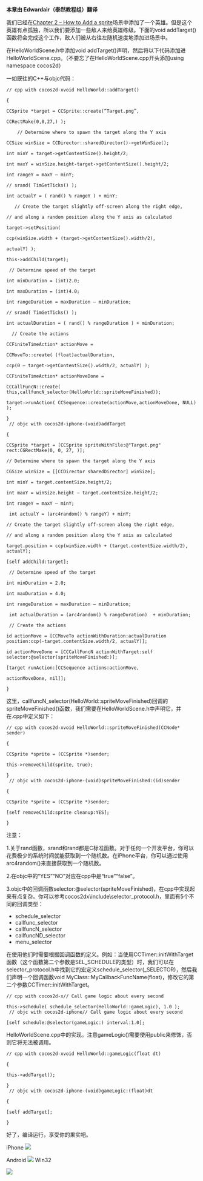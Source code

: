 **本章由 Edwardair（泰然教程组）翻译**

我们已经在[Chapter 2 – How to Add a sprite](http://www.cocos2d-x.org/projects/cocos2d-x/wiki/Chapter_2_-_How_to_Add_a_sprite)场景中添加了一个英雄。但是这个英雄有点孤独，所以我们要添加一些敌人来给英雄练级。下面的void addTarget()函数将会完成这个工作，敌人们被从右往左随机速度地添加进场景中。

在HelloWorldScene.h中添加void addTarget()声明，然后将以下代码添加进HelloWorldScene.cpp。（不要忘了在HelloWorldScene.cpp开头添加using namespace cocos2d）

一如既往的C++与objc代码：

	// cpp with cocos2d-xvoid HelloWorld::addTarget()
	
	{
	
	CCSprite *target = CCSprite::create(“Target.png”,
	
	CCRectMake(0,0,27,) );
	
	    // Determine where to spawn the target along the Y axis 
	
	CCSize winSize = CCDirector::sharedDirector()->getWinSize();
	
	int minY = target->getContentSize().height/2;
	
	int maxY = winSize.height-target->getContentSize().height/2;
	
	int rangeY = maxY – minY;
	
	// srand( TimGetTicks() );
	
	int actualY = ( rand() % rangeY ) + minY;
	
	   // Create the target slightly off-screen along the right edge,
	
	// and along a random position along the Y axis as calculated
	
	target->setPosition(
	
	ccp(winSize.width + (target->getContentSize().width/2),
	
	actualY) );
	
	this->addChild(target);
	
	 // Determine speed of the target
	
	int minDuration = (int)2.0;
	
	int maxDuration = (int)4.0;
	
	int rangeDuration = maxDuration – minDuration;
	
	// srand( TimGetTicks() );
	
	int actualDuration = ( rand() % rangeDuration ) + minDuration;
	
	  // Create the actions
	
	CCFiniteTimeAction* actionMove =
	
	CCMoveTo::create( (float)actualDuration,
	
	ccp(0 – target->getContentSize().width/2, actualY) );
	
	CCFiniteTimeAction* actionMoveDone =
	
	CCCallFuncN::create( this,callfuncN_selector(HelloWorld::spriteMoveFinished));
	
	target->runAction( CCSequence::create(actionMove,actionMoveDone, NULL) );
	
	}
	 // objc with cocos2d-iphone-(void)addTarget
	
	{
	
	CCSprite *target = [CCSprite spriteWithFile:@"Target.png" rect:CGRectMake(0, 0, 27, )]; 
	
	// Determine where to spawn the target along the Y axis 
	
	CGSize winSize = [[CCDirector sharedDirector] winSize];
	
	int minY = target.contentSize.height/2;
	
	int maxY = winSize.height – target.contentSize.height/2;
	
	int rangeY = maxY – minY;
	
	 int actualY = (arc4random() % rangeY) + minY;
	
	// Create the target slightly off-screen along the right edge,
	
	// and along a random position along the Y axis as calculated
	
	target.position = ccp(winSize.width + (target.contentSize.width/2),    actualY);
	
	[self addChild:target];
	
	 // Determine speed of the target
	
	int minDuration = 2.0;
	
	int maxDuration = 4.0;
	
	int rangeDuration = maxDuration – minDuration;
	
	 int actualDuration = (arc4random() % rangeDuration)  + minDuration;
	
	 // Create the actions
	
	id actionMove = [CCMoveTo actionWithDuration:actualDuration position:ccp(-target.contentSize.width/2, actualY)];
	
	id actionMoveDone = [CCCallFuncN actionWithTarget:self                selector:@selector(spriteMoveFinished:)];
	
	[target runAction:[CCSequence actions:actionMove,
	
	actionMoveDone, nil]];
	
	}
 



这里，callfuncN_selector(HelloWorld::spriteMoveFinished)回调的spriteMoveFinished()函数，我们需要在HelloWorldScene.h中声明它，并在.cpp中定义如下：

	// cpp with cocos2d-xvoid HelloWorld::spriteMoveFinished(CCNode* sender)
	
	{
	
	CCSprite *sprite = (CCSprite *)sender;
	
	this->removeChild(sprite, true);
	
	}
	 // objc with cocos2d-iphone-(void)spriteMoveFinished:(id)sender
	
	{
	
	CCSprite *sprite = (CCSprite *)sender;
	
	[self removeChild:sprite cleanup:YES];
	
	}
 

注意：

1.关于rand函数，srand和rand都是C标准函数。对于任何一个开发平台，你可以花费极少的系统时间就能获取到一个随机数。在iPhone平台，你可以通过使用arc4random()来直接获取到一个随机数。

2.在objc中的“YES”“NO”对应在cpp中是“true”“false”。

3.objc中的回调函数selector:@selector(spriteMoveFinished)，在cpp中实现起来有点复杂。你可以参考cocos2dx\include\selector_protocol.h，里面有5个不同的回调类型：

- schedule_selector
- callfunc_selector
- callfuncN_selector
- callfuncND_selector
- menu_selector

在使用他们时需要根据回调函数的定义。例如：当使用CCTimer::initWithTarget函数（这个函数第二个参数是SEL_SCHEDULE的类型）时，我们可以在selector_protocol.h中找到它的宏定义schedule_selector(_SELECTOR)，然后我们声明一个回调函数void MyClass::MyCallbackFuncName(float)，修改它的第二个参数CCTimer::initWithTarget。

	// cpp with cocos2d-x// Call game logic about every second
	
	this->schedule( schedule_selector(HelloWorld::gameLogic), 1.0 );
	 // objc with cocos2d-iphone// Call game logic about every second
	
	[self schedule:@selector(gameLogic:) interval:1.0];
 

HelloWorldScene.cpp中的实现。注意gameLogic()需要使用public来修饰，否则它将无法被调用。

	// cpp with cocos2d-xvoid HelloWorld::gameLogic(float dt)
	
	{
	
	this->addTarget();
	
	}
	 // objc with cocos2d-iphone-(void)gameLogic:(float)dt
	
	{
	
	[self addTarget];
	
	}
 

好了，编译运行，享受你的果实吧。

iPhone 
![](./res/085302skU.png)

 Android
![](./res/085303IOr.png)
 Win32

![](./res/085304kb3.png)
